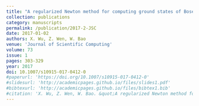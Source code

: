 ```yaml
---
title: "A regularized Newton method for computing ground states of Bose-Einstein condensates"
collection: publications
category: manuscripts
permalink: /publication/2017-2-JSC
date: 2017-01-02
authors: X. Wu, Z. Wen, W. Bao
venue: 'Journal of Scientific Computing'
volume: 73
issue: 1
pages: 303-329
year: 2017
doi: 10.1007/s10915-017-0412-0
#paperurl: 'https://doi.org/10.1007/s10915-017-0412-0'
#slidesurl: 'http://academicpages.github.io/files/slides1.pdf'
#bibtexurl: 'http://academicpages.github.io/files/bibtex1.bib'
#citation: 'X. Wu, Z. Wen, W. Bao. &quot;A regularized Newton method for computing ground states of Bose-Einstein condensates.&quot; <i>Journal of Scientific Computing</i>. 73(1), 303-329, 2017. https://doi.org/10.1007/s10915-017-0412-0'
---
```



